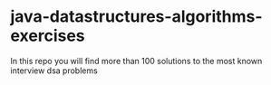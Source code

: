 # java-datastructures-algorithms-exercises
In this repo you will find more than 100 solutions to the most known interview dsa problems
